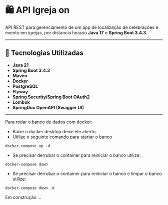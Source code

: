 # 🛍️ API Igreja on

API REST para gerenciamento de um app de localização de celebrações e evento em igrejas, por distancia horario **Java 17** e **Spring Boot 3.4.3**.

---

## 🚀 Tecnologias Utilizadas
- **Java 21**
- **Spring Boot 3.4.3**
- **Maven**
- **Docker**
- **PostgreSQL**
- **Flyway**
- **Spring Security/Spring Boot OAuth2**
- **Lombok**
- **SpringDoc OpenAPI (Swagger UI)**

---

Para rodar o banco de dados com docker:
- Baixe o docker desktop deixe ele aberto
- Utilize o seguinte comando para startar o banco
```
docker-compose up -d
```

- Se precisar derrubar o container para reiniciar o banco utilize:
```
docker-compose down
```

- Se precisar derrubar o container para reiniciar o banco e limpar o banco utilize:
```
docker-compose down -d
```

Em construção ...
